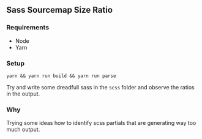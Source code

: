 ## Sass Sourcemap Size Ratio

### Requirements

- Node
- Yarn

### Setup

`yarn && yarn run build && yarn run parse`

Try and write some dreadfull sass in the `scss` folder and observe the ratios in the output.

### Why

Trying some ideas how to identify scss partials that are generating way too much output.